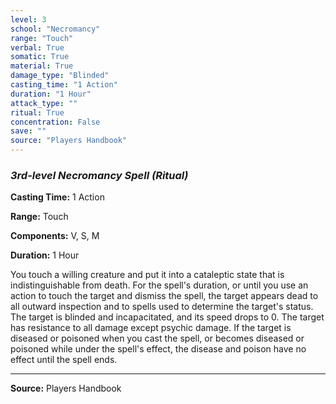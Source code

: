 ```yaml
---
level: 3
school: "Necromancy"
range: "Touch"
verbal: True
somatic: True
material: True
damage_type: "Blinded"
casting_time: "1 Action"
duration: "1 Hour"
attack_type: ""
ritual: True
concentration: False
save: ""
source: "Players Handbook"
---
```


### *3rd-level Necromancy Spell* *(Ritual)*

**Casting Time:** 1 Action

**Range:** Touch

**Components:** V, S, M

**Duration:** 1 Hour

You touch a willing creature and put it into a cataleptic state that is indistinguishable from death. For the spell's duration, or until you use an action to touch the target and dismiss the spell, the target appears dead to all outward inspection and to spells used to determine the target's status. The target is blinded and incapacitated, and its speed drops to 0. The target has resistance to all damage except psychic damage. If the target is diseased or poisoned when you cast the spell, or becomes diseased or poisoned while under the spell's effect, the disease and poison have no effect until the spell ends.

---
**Source:** Players Handbook
